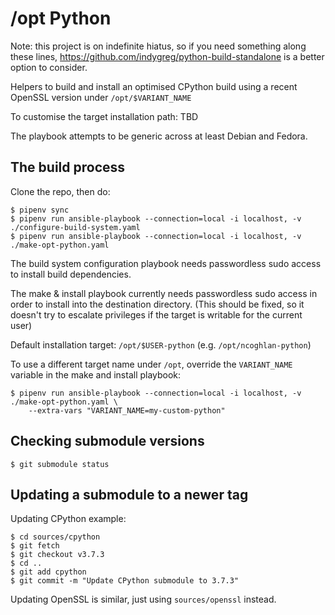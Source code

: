 /opt Python
===========

Note: this project is on indefinite hiatus, so if you need something along these lines,
https://github.com/indygreg/python-build-standalone is a better option to consider.

Helpers to build and install an optimised CPython build
using a recent OpenSSL version under `/opt/$VARIANT_NAME`

To customise the target installation path: TBD

The playbook attempts to be generic across at least Debian and Fedora.

The build process
-----------------

Clone the repo, then do:

    $ pipenv sync
    $ pipenv run ansible-playbook --connection=local -i localhost, -v ./configure-build-system.yaml
    $ pipenv run ansible-playbook --connection=local -i localhost, -v ./make-opt-python.yaml

The build system configuration playbook needs passwordless sudo access to install
build dependencies.

The make & install playbook currently needs passwordless sudo access in order
to install into the destination directory. (This should be fixed, so it doesn't
try to escalate privileges if the target is writable for the current user)

Default installation target: `/opt/$USER-python` (e.g. `/opt/ncoghlan-python`)

To use a different target name under `/opt`, override the `VARIANT_NAME`
variable in the make and install playbook:

    $ pipenv run ansible-playbook --connection=local -i localhost, -v ./make-opt-python.yaml \
        --extra-vars "VARIANT_NAME=my-custom-python"


Checking submodule versions
---------------------------

    $ git submodule status


Updating a submodule to a newer tag
-----------------------------------

Updating CPython example:

    $ cd sources/cpython
    $ git fetch
    $ git checkout v3.7.3
    $ cd ..
    $ git add cpython
    $ git commit -m "Update CPython submodule to 3.7.3"

Updating OpenSSL is similar, just using `sources/openssl` instead.
